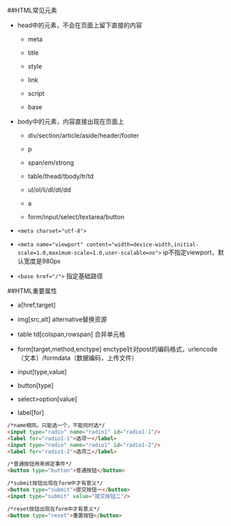 ##HTML常见元素

- head中的元素，不会在页面上留下直接的内容

    - meta
    
    - title
    
    - style
    
    - link
    
    - script
    
    - base

- body中的元素，内容直接出现在页面上

    - div/section/article/aside/header/footer

    - p
    
    - span/em/strong
    
    - table/thead/tbody/tr/td
    
    - ul/ol/li/dl/dt/dd
    
    - a
    
    - form/input/select/textarea/button

- `<meta charset="utf-8">`

- `<meta name="viewport" content="width=device-width,initial-scale=1.0,maximum-scale=1.0,user-scalable=no">`    ip不指定viewport，默认宽度是980px

- `<base href="/">`    指定基础路径





##HTML重要属性

- a[href,target]

- img[src,alt]    alternative替换资源

- table td[colspan,rowspan]    合并单元格

- form[target,method,enctype]    enctype针对post的编码格式，urlencode（文本）/formdata（数据编码，上传文件）

- input[type,value]

- button[type]

- select>option[value]

- label[for]


```html
/*name相同，只能选一个，不能同时选*/
<input type="radio" name="radio1" id="radio1-1"/>
<label for="radio1-1">选项一</label>
<input type="radio" name="radio1" id="radio1-2"/>
<label for="radio1-2">选项二</label>

/*普通按钮用来绑定事件*/
<button type="button">普通按钮</button>

/*submit按钮出现在form中才有意义*/
<button type="submit">提交按钮一</button>
<input type="submit" value="提交按钮二"/>

/*reset按钮出现在form中才有意义*/
<button type="reset">重置按钮</button>
```





















